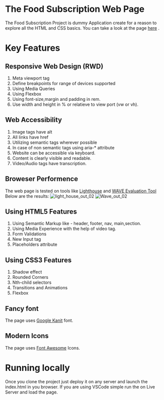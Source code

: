 # The Food Subscription Web Page

The Food Subscription Project is dummy Application create for a reason to explore all the HTML and CSS basics.
You can take a look at the page [here](www.google.com) .

# Key Features

## Responsive Web Design (RWD)

1. Meta viewport tag
2. Define breakpoints for range of devices supported
3. Using Media Queries
4. Using Flexbox
5. Using font-size,margin and padding in rem.
6. Use width and height in % or relatieve to view port (vw or vh).

## Web Accessibility

1. Image tags have alt
2. All links have href
3. Utilizing semantic tags wherever possible
4. In case of non semantic tags using aria-\* attribute
5. Website can be accessible via keyboard.
6. Content is clearly visible and readable.
7. Video/Audio tags have transcription.

## Broweser Performence

The web page is tested on tools like [Lighthouse](https://developer.chrome.com/docs/lighthouse/overview) and [WAVE Evaluation Tool](https://chrome.google.com/webstore/detail/wave-evaluation-tool)
Below are the results:
![light_house_out_02](https://github.com/agrawalrohant/FoodSubscription/assets/57856344/5c41180e-b3fc-437d-926c-46e475aa5e69)
![Wave_out_02](https://github.com/agrawalrohant/FoodSubscription/assets/57856344/3b1ad76a-fe07-43e1-86a5-a949c96e9305)

## Using HTML5 Features

1. Using Semantic Markup like - header, footer, nav, main,section.
2. Using Media Experience with the help of video tag.
3. Form Validations
4. New Input tag
5. Placeholders attribute

## Using CSS3 Features

1. Shadow effect
2. Rounded Corners
3. Nth-child selectors
4. Transitions and Animations
5. Flexbox

## Fancy font

The page uses [Google Kanit](https://fonts.google.com/specimen/Kanit) font.

## Modern Icons

The page uses [Font Awesome](https://fontawesome.com/icons) Icons.

# Running locally

Once you clone the project just deploy it on any server and launch the index.html in you browser.
If you are using VSCode simple run the on Live Server and load the page.
